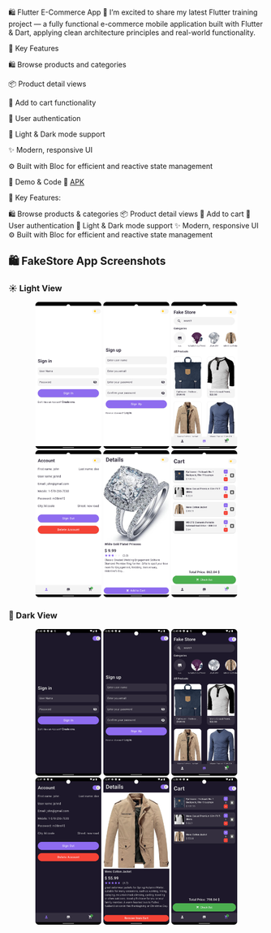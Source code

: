 🛍️ Flutter E-Commerce App
🚀 I’m excited to share my latest Flutter training project — a fully functional e-commerce mobile application built with Flutter & Dart, applying clean architecture principles and real-world functionality.

📱 Key Features

🛍️ Browse products and categories

📦 Product detail views

🛒 Add to cart functionality

🔐 User authentication

🎨 Light & Dark mode support

✨ Modern, responsive UI

⚙️ Built with Bloc for efficient and reactive state management

🔗 Demo & Code
📲 [APK](https://drive.google.com/file/d/1no5UTpOCzob0hP5UO6tr_tyvobH_N7NT/view)

📱 Key Features:

🛍️ Browse products & categories
📦 Product detail views
🛒 Add to cart
🔐 User authentication
🎨 Light & Dark mode support
✨ Modern, responsive UI
⚙️ Built with Bloc for efficient and reactive state management


## 🛍️ FakeStore App Screenshots

### ☀️ Light View
<p align="center">
  <img src="https://github.com/HusseinJdeed1/fakestore/blob/master/assets/images/1.png?raw=true" width="130"/>
  <img src="https://github.com/HusseinJdeed1/fakestore/blob/master/assets/images/6.png?raw=true" width="130"/>
  <img src="https://github.com/HusseinJdeed1/fakestore/blob/master/assets/images/2.png?raw=true" width="130"/>
  <img src="https://github.com/HusseinJdeed1/fakestore/blob/master/assets/images/3.png?raw=true" width="130"/>
  <img src="https://github.com/HusseinJdeed1/fakestore/blob/master/assets/images/4.png?raw=true" width="130"/>
  <img src="https://github.com/HusseinJdeed1/fakestore/blob/master/assets/images/5.png?raw=true" width="130"/>
</p>

### 🌙 Dark View
<p align="center">
  <img src="https://github.com/HusseinJdeed1/fakestore/blob/master/assets/images/1a.png?raw=true" width="130"/>
  <img src="https://github.com/HusseinJdeed1/fakestore/blob/master/assets/images/6a.png?raw=true" width="130"/>
  <img src="https://github.com/HusseinJdeed1/fakestore/blob/master/assets/images/2a.png?raw=true" width="130"/>
  <img src="https://github.com/HusseinJdeed1/fakestore/blob/master/assets/images/3a.png?raw=true" width="130"/>
  <img src="https://github.com/HusseinJdeed1/fakestore/blob/master/assets/images/4a.png?raw=true" width="130"/>
  <img src="https://github.com/HusseinJdeed1/fakestore/blob/master/assets/images/5a.png?raw=true" width="130"/>
</p>

